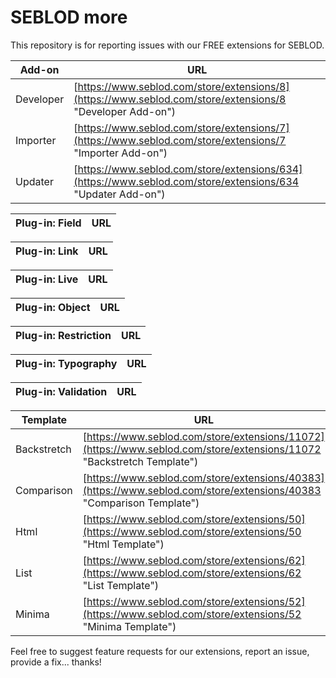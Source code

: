 SEBLOD more
==========

This repository is for reporting issues with our FREE extensions for SEBLOD.

| Add-on  | URL |
| ------------- | ------------- |
| Developer  | [https://www.seblod.com/store/extensions/8](https://www.seblod.com/store/extensions/8 "Developer Add-on")  |
| Importer  | [https://www.seblod.com/store/extensions/7](https://www.seblod.com/store/extensions/7 "Importer Add-on")  |
| Updater  | [https://www.seblod.com/store/extensions/634](https://www.seblod.com/store/extensions/634 "Updater Add-on")  |

| Plug-in: Field  | URL |
| ------------- | ------------- |

| Plug-in: Link  | URL |
| ------------- | ------------- |

| Plug-in: Live  | URL |
| ------------- | ------------- |

| Plug-in: Object  | URL |
| ------------- | ------------- |

| Plug-in: Restriction  | URL |
| ------------- | ------------- |

| Plug-in: Typography  | URL |
| ------------- | ------------- |

| Plug-in: Validation  | URL |
| ------------- | ------------- |

| Template  | URL |
| ------------- | ------------- |
| Backstretch  | [https://www.seblod.com/store/extensions/11072](https://www.seblod.com/store/extensions/11072 "Backstretch Template")  |
| Comparison  | [https://www.seblod.com/store/extensions/40383](https://www.seblod.com/store/extensions/40383 "Comparison Template")  |
| Html  | [https://www.seblod.com/store/extensions/50](https://www.seblod.com/store/extensions/50 "Html Template")  |
| List  | [https://www.seblod.com/store/extensions/62](https://www.seblod.com/store/extensions/62 "List Template")  |
| Minima  | [https://www.seblod.com/store/extensions/52](https://www.seblod.com/store/extensions/52 "Minima Template")  |

Feel free to suggest feature requests for our extensions, report an issue, provide a fix... thanks!